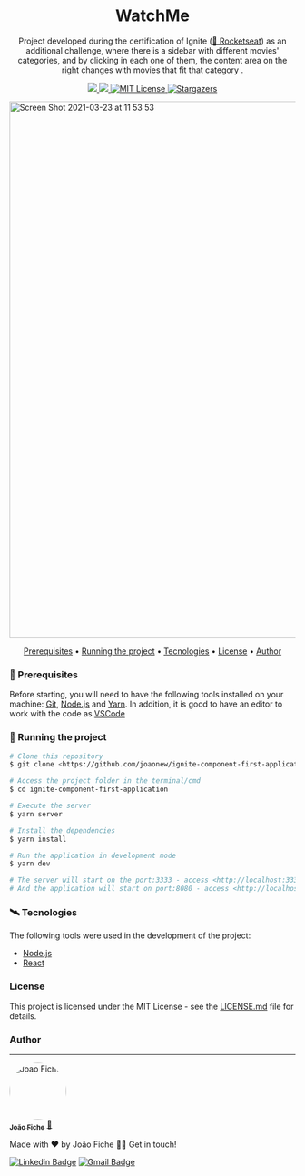 <h1 align="center">WatchMe</h1>

<p align="center">Project developed during the certification of Ignite (<a href="https://rocketseat.com.br//">🔗 Rocketseat</a>) as an additional challenge, where there is a sidebar with different movies' categories, and by clicking in each one of them, the content area on the right changes with movies that fit that category . </p>

<p align="center">
  <a href="https://www.linkedin.com/in/joaofiche/">
    <img src="https://img.shields.io/static/v1?label=LinkedIn&message=Follow%20me&color=blue&style=for-the-badge&logo=<LinkedIn>"/>
  </a>
  
  <a href="https://github.com/joaonew/ignite-component-first-application/commits/main">
    <img src="https://img.shields.io/github/issues/joaonew/ignite-component-first-application?color=black&style=for-the-badge"/>
  </a>
  
  <a href="https://github.com/joaonew/ignite-component-first-application/blob/main/LICENSE">
    <img src="https://img.shields.io/github/license/joaonew/ignite-component-first-application?color=black&logo=ghost&style=for-the-badge" alt="MIT License">
  </a>
  
   <a href="https://github.com/joaonew/ignite-component-first-application/stargazers">
    <img alt="Stargazers" src="https://img.shields.io/github/stars/joaofiche/ignite-component-first-application?style=for-the-badge">
  </a>
</p>


<img width="946" alt="Screen Shot 2021-03-23 at 11 53 53" src="https://user-images.githubusercontent.com/43939710/112176512-896bcf80-8bce-11eb-8d4b-d3cb6164b16d.png">

<p align="center">
 <a href="#toolbox-prerequisites">Prerequisites</a> •
 <a href="#-running-the-project">Running the project</a> • 
 <a href="#artificial_satellite-tecnologies">Tecnologies</a> • 
 <a href="#license">License</a> • 
 <a href="#author">Author</a>
</p>

### :toolbox: Prerequisites

Before starting, you will need to have the following tools installed on your machine:
[Git](https://git-scm.com), [Node.js](https://nodejs.org/en/) and [Yarn](https://yarnpkg.com/). 
In addition, it is good to have an editor to work with the code as [VSCode](https://code.visualstudio.com/)

### 🎲 Running the project

```bash
# Clone this repository
$ git clone <https://github.com/joaonew/ignite-component-first-application>

# Access the project folder in the terminal/cmd
$ cd ignite-component-first-application

# Execute the server
$ yarn server

# Install the dependencies
$ yarn install

# Run the application in development mode
$ yarn dev

# The server will start on the port:3333 - access <http://localhost:3333>
# And the application will start on port:8080 - access <http://localhost:8080>
```

### :artificial_satellite: Tecnologies 
The following tools were used in the development of the project:

- [Node.js](https://nodejs.org/en/)
- [React](https://pt-br.reactjs.org/)

### License

This project is licensed under the MIT License - see the [LICENSE.md](https://github.com/joaonew/ignite-component-first-application/blob/main/LICENSE) file for details.

### Author
---

<a href="https://www.linkedin.com/in/joaofiche">
 <img style="border-radius:60%;" src="https://avatars.githubusercontent.com/u/43939710?s=460&u=f36a300e573c77bc0ecf6666ec352bbcfc3605c6&v=4" width="100px;" alt="Joao Fiche"/>
 <br />
 <sub><b>João Fiche</b></sub></a> <a href="https://www.linkedin.com/in/joaofiche" title="LinkedIn">🚀</a>


Made with ❤️ by João Fiche 👋🏽 Get in touch!

[![Linkedin Badge](https://img.shields.io/badge/-João%20Fiche-blue?style=flat-square&logo=Linkedin&logoColor=white&link=https://www.linkedin.com/in/joaofiche)](https://www.linkedin.com/in/joaofiche) 
[![Gmail Badge](https://img.shields.io/badge/-jncfiche@gmail.com-c14438?style=flat-square&logo=Gmail&logoColor=white&link=mailto:jncfiche@gmail.com)](mailto:jncfiche@gmail.com)

